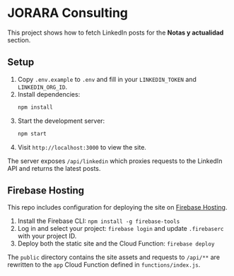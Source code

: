 # JORARA Consulting

This project shows how to fetch LinkedIn posts for the **Notas y actualidad** section.

## Setup

1. Copy `.env.example` to `.env` and fill in your `LINKEDIN_TOKEN` and `LINKEDIN_ORG_ID`.
2. Install dependencies:
   ```bash
   npm install
   ```
3. Start the development server:
   ```bash
   npm start
   ```
4. Visit `http://localhost:3000` to view the site.

The server exposes `/api/linkedin` which proxies requests to the LinkedIn API and returns the latest posts.

## Firebase Hosting

This repo includes configuration for deploying the site on [Firebase Hosting](https://firebase.google.com/docs/hosting).

1. Install the Firebase CLI: `npm install -g firebase-tools`
2. Log in and select your project: `firebase login` and update `.firebaserc` with your project ID.
3. Deploy both the static site and the Cloud Function: `firebase deploy`

The `public` directory contains the site assets and requests to `/api/**` are rewritten to the `app` Cloud Function defined in `functions/index.js`.
